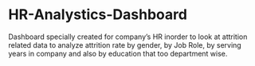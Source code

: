 # HR-Analystics-Dashboard
Dashboard specially created for company’s HR inorder to look at attrition related data to  analyze attrition rate by gender, by Job Role, by serving years in company and also by  education that too department wise.
